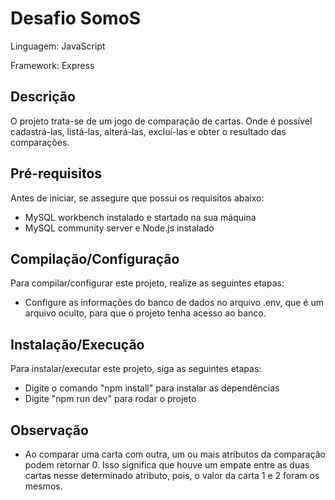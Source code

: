 # Desafio SomoS

 Linguagem:  JavaScript 
 
 Framework: Express

    
## Descrição
        
O projeto trata-se de um jogo de comparação de cartas. Onde é possível cadastrá-las, listá-las, alterá-las, excluí-las e obter o resultado das comparações. 

## Pré-requisitos

Antes de iniciar, se assegure que possui os requisitos abaixo:

- MySQL workbench instalado e startado na sua máquina
- MySQL community server e Node.js instalado

## Compilação/Configuração

Para compilar/configurar este projeto, realize as seguintes etapas:

- Configure as informações do banco de dados no arquivo .env, que é um arquivo oculto, para que o projeto tenha acesso ao banco.

## Instalação/Execução

Para instalar/executar este projeto, siga as seguintes etapas:

- Digite o comando "npm install" para instalar as dependências
- Digite "npm run dev" para rodar o projeto

## Observação

- Ao comparar uma carta com outra, um ou mais atributos da comparação podem retornar 0. Isso significa que houve um empate entre as duas cartas nesse determinado atributo, pois, o valor da carta 1 e 2 foram os mesmos.



   
